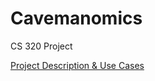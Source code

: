 # Cavemanomics
CS 320 Project

[Project Description & Use Cases](https://docs.google.com/presentation/d/1sJP9Xdzao1yduXr45NExTD5za8S_k6bDZR_4VwUH3I8/edit?usp=sharing)
